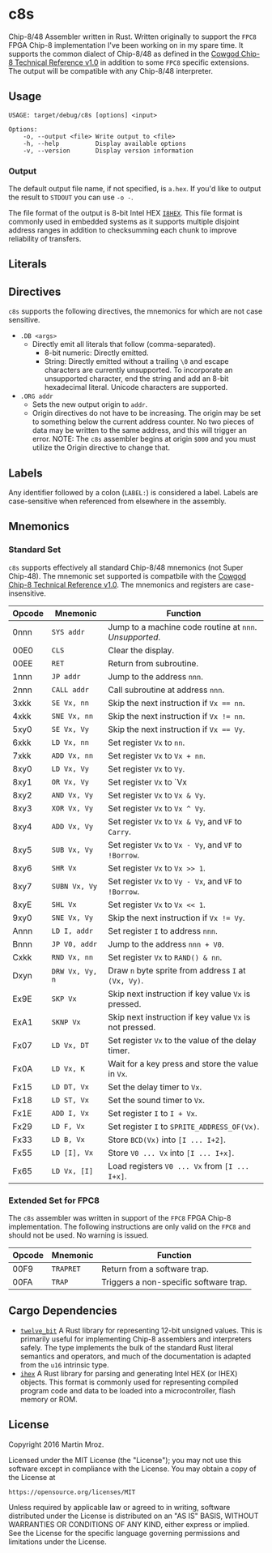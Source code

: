 # c8s
Chip-8/48 Assembler written in Rust. Written originally to support the `FPC8` FPGA Chip-8 implementation I've been working on in my spare time. It supports the common dialect of Chip-8/48 as defined in the [Cowgod Chip-8 Technical Reference v1.0](http://devernay.free.fr/hacks/chip8/C8TECH10.HTM) in addition to some `FPC8` specific extensions. The output will be compatible with any Chip-8/48 interpreter.

## Usage

```
USAGE: target/debug/c8s [options] <input>

Options:
    -o, --output <file> Write output to <file>
    -h, --help          Display available options
    -v, --version       Display version information
```

### Output

The default output file name, if not specified, is `a.hex`. If you'd like to output the result to `STDOUT` you can use `-o -`.

The file format of the output is 8-bit Intel HEX [`I8HEX`](https://en.wikipedia.org/wiki/Intel_HEX). This file format is commonly used in embedded systems as it supports multiple disjoint address ranges in addition to checksumming each chunk to improve reliability of transfers.

## Literals

## Directives
`c8s` supports the following directives, the mnemonics for which are not case sensitive.

* `.DB <args>`
	* Directly emit all literals that follow (comma-separated).
		* 8-bit numeric: Directly emitted.
		* String: Directly emitted without a trailing `\0` and escape characters are currently unsupported. To incorporate an unsupported character, end the string and add an 8-bit hexadecimal literal. Unicode characters are supported.
* `.ORG addr`
	* Sets the new output origin to `addr`. 
	* Origin directives do not have to be increasing. The origin may be set to something below the current address counter. No two pieces of data may be written to the same address, and this will trigger an error. NOTE: The `c8s` assembler begins at origin `$000` and you must utilize the Origin directive to change that.

## Labels

Any identifier followed by a colon (`LABEL:`) is considered a label. Labels are case-sensitive when referenced from elsewhere in the assembly.

## Mnemonics

### Standard Set
`c8s` supports effectively all standard Chip-8/48 mnemonics (not Super Chip-48). The mnemonic set supported is compatbile with the [Cowgod Chip-8 Technical Reference v1.0](http://devernay.free.fr/hacks/chip8/C8TECH10.HTM). The mnemonics and registers are case-insensitive.

| Opcode | Mnemonic        | Function                                                 |
| ------ | --------------- | -------------------------------------------------------- |
| 0nnn   | `SYS addr`      | Jump to a machine code routine at `nnn`. *Unsupported*.  |
| 00E0   | `CLS`           | Clear the display.                                       |
| 00EE   | `RET`           | Return from subroutine.                                  |
| 1nnn   | `JP addr`       | Jump to the address `nnn`.                               |
| 2nnn   | `CALL addr`     | Call subroutine at address `nnn`.                        |
| 3xkk   | `SE Vx, nn`     | Skip the next instruction if `Vx == nn`.                 |
| 4xkk   | `SNE Vx, nn`    | Skip the next instruction if `Vx != nn`.                 |
| 5xy0   | `SE Vx, Vy`     | Skip the next instruction if `Vx == Vy`.                 |
| 6xkk   | `LD Vx, nn`     | Set register `Vx` to `nn`.                               |
| 7xkk   | `ADD Vx, nn`    | Set register `Vx` to `Vx + nn`.                          |
| 8xy0   | `LD Vx, Vy`     | Set register `Vx` to `Vy`.                               |
| 8xy1   | `OR Vx, Vy`     | Set register `Vx` to `Vx | Vy`.                          |
| 8xy2   | `AND Vx, Vy`    | Set register `Vx` to `Vx & Vy`.                          |
| 8xy3   | `XOR Vx, Vy`    | Set register `Vx` to `Vx ^ Vy`.                          |
| 8xy4   | `ADD Vx, Vy`    | Set register `Vx` to `Vx & Vy`, and `VF` to `Carry`.     |
| 8xy5   | `SUB Vx, Vy`    | Set register `Vx` to `Vx - Vy`, and `VF` to `!Borrow`.   |
| 8xy6   | `SHR Vx`        | Set register `Vx` to `Vx >> 1`.                          |
| 8xy7   | `SUBN Vx, Vy`   | Set register `Vx` to `Vy - Vx`, and `VF` to `!Borrow`.   |
| 8xyE   | `SHL Vx`        | Set register `Vx` to `Vx << 1`.                          |
| 9xy0   | `SNE Vx, Vy`    | Skip the next instruction if `Vx != Vy`.                 |
| Annn   | `LD I, addr`    | Set register `I` to address `nnn`.                       |
| Bnnn   | `JP V0, addr`   | Jump to the address `nnn + V0`.                          |
| Cxkk   | `RND Vx, nn`    | Set register `Vx` to `RAND() & nn`.                      |
| Dxyn   | `DRW Vx, Vy, n` | Draw `n` byte sprite from address `I` at `(Vx, Vy)`.     |
| Ex9E   | `SKP Vx`        | Skip next instruction if key value `Vx` is pressed.      |
| ExA1   | `SKNP Vx`       | Skip next instruction if key value `Vx` is not pressed.  |
| Fx07   | `LD Vx, DT`     | Set register `Vx` to the value of the delay timer.       |
| Fx0A   | `LD Vx, K`      | Wait for a key press and store the value in `Vx`.        |
| Fx15   | `LD DT, Vx`     | Set the delay timer to `Vx`.                             |
| Fx18   | `LD ST, Vx`     | Set the sound timer to `Vx`.                             |
| Fx1E   | `ADD I, Vx`     | Set register `I` to `I + Vx`.                            |
| Fx29   | `LD F, Vx`      | Set register `I` to `SPRITE_ADDRESS_OF(Vx)`.             |
| Fx33   | `LD B, Vx`      | Store `BCD(Vx)` into `[I ... I+2]`.                      |
| Fx55   | `LD [I], Vx`    | Store `V0 ... Vx` into `[I ... I+x]`.                    |
| Fx65   | `LD Vx, [I]`    | Load registers `V0 ... Vx` from `[I ... I+x]`.           |

### Extended Set for FPC8

The `c8s` assembler was written in support of the `FPC8` FPGA Chip-8 implementation. The following instructions are only valid on the `FPC8` and should not be used. No warning is issued.

| Opcode | Mnemonic        | Function                                                 |
| ------ | --------------- | -------------------------------------------------------- |
| 00F9   | `TRAPRET`       | Return from a software trap.                             |
| 00FA   | `TRAP`          | Triggers a non-specific software trap.                   |

## Cargo Dependencies

* [`twelve_bit`](https://crates.io/crates/twelve_bit) A Rust library for representing 12-bit unsigned values. This is primarily useful for implementing Chip-8 assemblers and interpreters safely. The type implements the bulk of the standard Rust literal semantics and operators, and much of the documentation is adapted from the `u16` intrinsic type.
* [`ihex`](https://crates.io/crates/ihex) A Rust library for parsing and generating Intel HEX (or IHEX) objects. This format is commonly used for representing compiled program code and data to be loaded into a microcontroller, flash memory or ROM.

## License
Copyright 2016 Martin Mroz.

Licensed under the MIT License (the "License"); you may not use this software except in compliance with the License. You may obtain a copy of the License at

    https://opensource.org/licenses/MIT

Unless required by applicable law or agreed to in writing, software distributed under the License is distributed on an "AS IS" BASIS, WITHOUT WARRANTIES OR CONDITIONS OF ANY KIND, either express or implied. See the License for the specific language governing permissions and limitations under the License.
